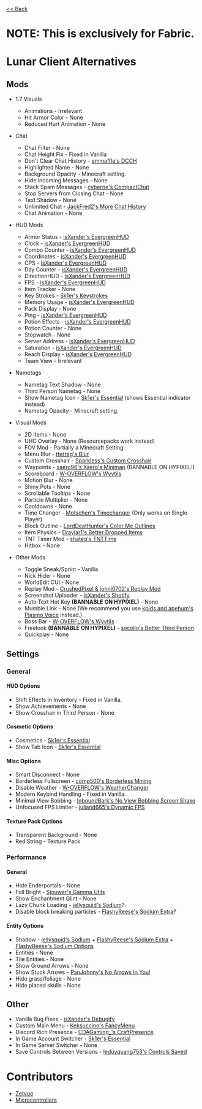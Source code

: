 [<< Back](README.md)

# NOTE: This is exclusively for Fabric.

# Lunar Client Alternatives

## Mods

- 1.7 Visuals

  - Animations - Irrelevant
  - Hit Armor Color - None
  - Reduced Hurt Animation - None

- Chat

  - Chat Filter - None
  - Chat Height Fix - Fixed in Vanilla
  - Don't Clear Chat History - [emmaffle's DCCH](https://modrinth.com/mod/dcch/versions)
  - Highlighted Name - None
  - Background Opacity - Minecraft setting.
  - Hide Incoming Messages - None
  - Stack Spam Messages - [cyberne's CompactChat](https://modrinth.com/mod/compactchat/versions)
  - Stop Servers from Closing Chat - None
  - Text Shadow - None
  - Unlimited Chat - [JackFred2's More Chat History](https://modrinth.com/mod/morechathistory/versions)
  - Chat Animation - None

- HUD Mods

  - Armor Status - [isXander's EvergreenHUD](https://modrinth.com/mod/evergreenhud/versions)
  - Clock - [isXander's EvergreenHUD](https://modrinth.com/mod/evergreenhud/versions)
  - Combo Counter - [isXander's EvergreenHUD](https://modrinth.com/mod/evergreenhud/versions)
  - Coordinates - [isXander's EvergreenHUD](https://modrinth.com/mod/evergreenhud/versions)
  - CPS - [isXander's EvergreenHUD](https://modrinth.com/mod/evergreenhud/versions) 
  - Day Counter - [isXander's EvergreenHUD](https://modrinth.com/mod/evergreenhud/versions)
  - DirectionHUD - [isXander's EvergreenHUD](https://modrinth.com/mod/evergreenhud/versions)
  - FPS - [isXander's EvergreenHUD](https://modrinth.com/mod/evergreenhud/versions)
  - Item Tracker - None
  - Key Strokes - [Sk1er's Keystrokes](https://sk1er.club/mods/keystrokesmod)
  - Memory Usage - [isXander's EvergreenHUD](https://modrinth.com/mod/evergreenhud/versions)
  - Pack Display - None
  - Ping - [isXander's EvergreenHUD](https://modrinth.com/mod/evergreenhud/versions)
  - Potion Effects - [isXander's EvergreenHUD](https://modrinth.com/mod/evergreenhud/versions)
  - Potion Counter - None
  - Stopwatch - None
  - Server Address -  [isXander's EvergreenHUD](https://modrinth.com/mod/evergreenhud/versions)
  - Saturation - [isXander's EvergreenHUD](https://modrinth.com/mod/evergreenhud/versions)
  - Reach Display - [isXander's EvergreenHUD](https://modrinth.com/mod/evergreenhud/versions)
  - Team View - Irrelevant
  
- Nametags

  - Nametag Text Shadow -  None
  - Third Person Nametag - None
  - Show Nametag Icon - [Sk1er's Essential](https://essential.gg) (shows Essential indicator instead)
  - Nametag Opacity - Minecraft setting.

- Visual Mods

  - 2D Items - None
  - UHC Overlay - None (Resourcepacks work instead)
  - FOV Mod - Partially a Minecraft Setting.
  - Menu Blur - [tterrag's Blur](https://www.curseforge.com/minecraft/mc-mods/blur)
  - Custom Crosshair - [Sparkless's Custom Crosshair](https://www.curseforge.com/minecraft/mc-mods/custom-crosshair-mod/files/all?filter-game-version=2020709689%3A5806)
  - Waypoints - [xaero96's Xaero's Minimap](https://www.curseforge.com/minecraft/mc-mods/xaeros-minimap) (BANNABLE ON HYPIXEL!)
  - Scoreboard - [W-OVERFLOW's Wyvtils](https://github.com/W-OVERFLOW/Wyvtils-1.18/releases/tag/v2.1.0)
  - Motion Blur - None
  - Shiny Pots - None
  - Scrollable Tooltips - None
  - Particle Multiplier - None
  - Cooldowns - None
  - Time Changer - [Motschen's Timechanger](https://www.curseforge.com/minecraft/mc-mods/time-changer) (Only works on Single Player)
  - Block Outline - [LordDeatHunter's Color Me Outlines](https://www.curseforge.com/minecraft/mc-mods/color-me-outlines)
  - Item Physics - [Draylar1's Better Dropped Items](https://www.curseforge.com/minecraft/mc-mods/better-dropped-items)
  - TNT Timer Mod - [shateq's TNTTime](https://modrinth.com/mod/tnttime/versions)
  - Hitbox - None

- Other Mods

  - Toggle Sneak/Sprint - Vanilla
  - Nick Hider - None
  - WorldEdit CUI - None
  - Replay Mod - [CrushedPixel & johni0702's Replay Mod](https://www.replaymod.com/download)
  - Screenshot Uploader - [isXander's Shotify](https://modrinth.com/mod/shotify)
  - Auto Text Hot Key **(BANNABLE ON HYPIXEL)** - None
  - Mumble Link - None (We recommend you use [kpids and apehum's Plasmo Voice](https://modrinth.com/mod/plasmo-voice) instead.)
  - Boss Bar - [W-OVERFLOW's Wyvtils](https://github.com/W-OVERFLOW/Wyvtils-1.18/releases/tag/v2.1.0)
  - Freelook **(BANNABLE ON HYPIXEL)** - [socolio's Better Third Person](https://modrinth.com/mod/better-third-person)
  - Quickplay - None

## Settings

### General

#### HUD Options

- Shift Effects in Inventory - Fixed in Vanilla.
- Show Achievements - None
- Show Crosshair in Third Person - None

#### Cosmetic Options

- Cosmetics - [Sk1er's Essential](https://essential.gg)
- Show Tab Icon - [Sk1er's Essential](https://essential.gg)

#### Misc Options

- Smart Disconnect - None
- Borderless Fullscreen - [comp500's Borderless Mining](https://www.curseforge.com/minecraft/mc-mods/borderless-mining)
- Disable Weather - [W-OVERFLOW's WeatherChanger](https://github.com/W-OVERFLOW/WeatherChanger/releases/latest)
- Modern Keybind Handling - Fixed in Vanilla.
- Minimal View Bobbing - [InboundBark's No View Bobbing Screen Shake](https://modrinth.com/mod/viewbobbingmod)
- Unfocused FPS Limiter - [juliand665's Dynamic FPS](https://modrinth.com/mod/dynamic-fps)

#### Texture Pack Options

- Transparent Background - None
- Red String - Texture Pack

### Performance

#### General
  
- Hide Enderportals - None
- Full Bright - [Sjouwer's Gamma Utils](https://modrinth.com/mod/gamma-utils)
- Show Enchantment Glint - None
- Lazy Chunk Loading - [jellysquid's Sodium](https://modrinth.com/mod/sodium)?
- Disable block breaking particles - [FlashyReese's Sodium Extra](https://modrinth.com/mod/sodium-extra/versions)?

#### Entity Options

- Shadow - [jellysquid's Sodium](https://modrinth.com/mod/sodium) + [FlashyReese's Sodium Extra](https://modrinth.com/mod/sodium-extra/versions) + [FlashyReese's Sodium Options](https://modrinth.com/mod/reeses-sodium-options)
- Entities - None
- Tile Entities - None
- Show Ground Arrows - None
- Show Stuck Arrows - [PanJohnny's No Arrows In You!](https://modrinth.com/mod/naiy)
- Hide grass/foliage - None
- Hide placed skulls - None

## Other
  
- Vanilla Bug Fixes - [isXander's Debugify](https://modrinth.com/mod/debugify)
- Custom Main Menu - [Keksuccino's FancyMenu](https://www.curseforge.com/minecraft/mc-mods/fancymenu-fabric)
- Discord Rich Presence - [CDAGaming_'s CraftPresence](https://www.curseforge.com/minecraft/mc-mods/craftpresence/files/all)
- In Game Account Switcher - [Sk1er's Essential](https://essential.gg)
- In Game Server Switcher - None
- Save Controls Between Versions - [leduyquang753's Controls Saved](https://hypixel.net/threads/forge-1-8-9-controls-saved-%E2%80%93-save-controls-as-presets.2010689/)

# Contributors

- [Zetvue](https://zetvue.carrd.co)
- [Microcontrollers](https://github.com/MicrocontrollersDev)
